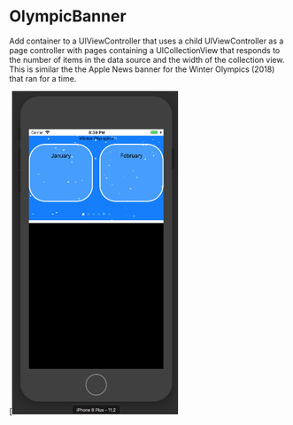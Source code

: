 # OlympicBanner
Add container to a UIViewController that uses a child UIViewController as a page controller with pages containing a UICollectionView that responds to the number of items in the data source and the width of the collection view.  This is similar the the Apple News banner for the Winter Olympics (2018) that ran for a time.

[<img width="300" alt="screen shot" src="https://github.com/djmckay/OlympicBanner/blob/master/Screen%20Shot%202018-02-15%20at%208.39.05%20PM.png?raw=true">
